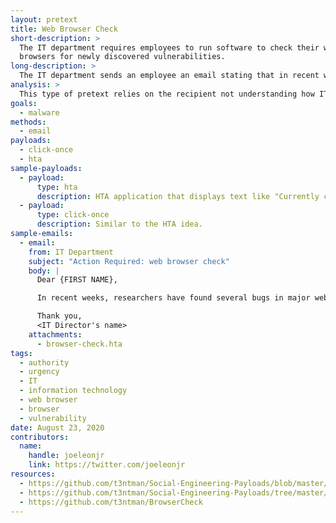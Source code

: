 ```yaml
---
layout: pretext
title: Web Browser Check
short-description: >
  The IT department requires employees to run software to check their web
  browsers for newly discovered vulnerabilities.
long-description: >
  The IT department sends an employee an email stating that in recent weeks security researchers have found several new vulnerabilities targeting web browsers like Chrome, Firefox and Internet Explorer. In order to ensure the employee is browsing from an updated and secure web browser, they need to scan their web browser using the provided software. If their web browser is out of date, the software will inform the IT department. When the employee runs the software, it will display a progress bar, so they believe something is happening. Meanwhile, the browser check software (most likely an HTA or click-once application) will inject the malware. After the target is compromised, the application will state that their browser is up-to-date and not vulnerable. The best employees to target for this campaign are new employees or less computer-literate employees that might not understand how IT operates.
analysis: >
  This type of pretext relies on the recipient not understanding how IT operates. This would probably not work on a developer or an engineer. An intern, a salesperson or an employee in a non-technical role would be a good fit for this pretext.  
goals:
  - malware
methods:
  - email
payloads:
  - click-once
  - hta
sample-payloads:
  - payload:
      type: hta
      description: HTA application that displays text like "Currently checking your web browser" with a progress bar. Once the progress bar finishes, change the screen to say something like "Your computer passed the browser check. Please close out of this window." Check out the HTA payload example in the "resources" section.
  - payload:
      type: click-once
      description: Similar to the HTA idea.
sample-emails:
  - email:
    from: IT Department
    subject: "Action Required: web browser check"
    body: | 
      Dear {FIRST NAME},

      In recent weeks, researchers have found several bugs in major web browsers, like Chrome, Firefox and Internet Explorer. Your browser should be up-to-date, since we take care of updates from the IT department. However, some of these bugs are quite serious and we need to be sure that every staff member's web browser is updated. Attached, you'll find a file that will check your browser's version and inform us if you need to be patched. Please run this application at your earliest convenience. It shouldn't take more than 30 seconds.

      Thank you,
      <IT Director's name>
    attachments:
      - browser-check.hta
tags:
  - authority
  - urgency
  - IT
  - information technology
  - web browser
  - browser
  - vulnerability
date: August 23, 2020
contributors:
  name:
    handle: joeleonjr
    link: https://twitter.com/joeleonjr
resources:
  - https://github.com/t3ntman/Social-Engineering-Payloads/blob/master/Browser-Check/browsercheck.hta
  - https://github.com/t3ntman/Social-Engineering-Payloads/tree/master/Browser-Check
  - https://github.com/t3ntman/BrowserCheck
---
```



